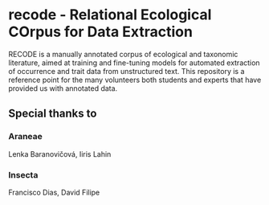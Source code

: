 # recode - Relational Ecological COrpus for Data Extraction

RECODE is a manually annotated corpus of ecological and taxonomic literature, aimed at training and fine-tuning models for automated extraction of occurrence and trait data from unstructured text. This repository is a reference point for the many volunteers both students and experts that have provided us with annotated data.


## Special thanks to
### Araneae
Lenka Baranovičová, Iiris Lahin
### Insecta
Francisco Dias,  David Filipe
